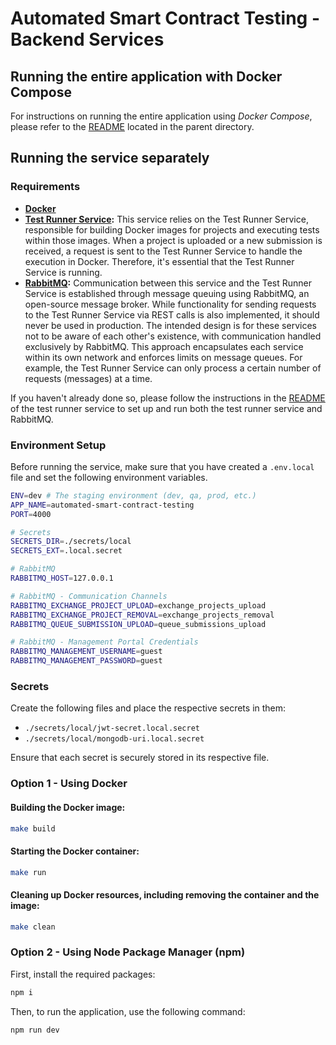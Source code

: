 # Automated Smart Contract Testing - Backend Services

## Running the entire application with Docker Compose

For instructions on running the entire application using _Docker Compose_, please refer to the [README](../README.md) located in the parent directory.

## Running the service separately

### Requirements

- **[Docker](https://www.docker.com)**
- **[Test Runner Service](../test-runner):** This service relies on the Test Runner Service, responsible for building Docker images for projects and executing tests within those images. When a project is uploaded or a new submission is received, a request is sent to the Test Runner Service to handle the execution in Docker. Therefore, it's essential that the Test Runner Service is running.
- **[RabbitMQ](https://www.rabbitmq.com):** Communication between this service and the Test Runner Service is established through message queuing using RabbitMQ, an open-source message broker. While functionality for sending requests to the Test Runner Service via REST calls is also implemented, it should never be used in production. The intended design is for these services not to be aware of each other's existence, with communication handled exclusively by RabbitMQ. This approach encapsulates each service within its own network and enforces limits on message queues. For example, the Test Runner Service can only process a certain number of requests (messages) at a time.

If you haven't already done so, please follow the instructions in the [README](../test-runner/README.md) of the test runner service to set up and run both the test runner service and RabbitMQ.

### Environment Setup

Before running the service, make sure that you have created a `.env.local` file and set the following environment variables.

```bash
ENV=dev # The staging environment (dev, qa, prod, etc.)
APP_NAME=automated-smart-contract-testing
PORT=4000

# Secrets
SECRETS_DIR=./secrets/local
SECRETS_EXT=.local.secret

# RabbitMQ
RABBITMQ_HOST=127.0.0.1

# RabbitMQ - Communication Channels
RABBITMQ_EXCHANGE_PROJECT_UPLOAD=exchange_projects_upload
RABBITMQ_EXCHANGE_PROJECT_REMOVAL=exchange_projects_removal
RABBITMQ_QUEUE_SUBMISSION_UPLOAD=queue_submissions_upload

# RabbitMQ - Management Portal Credentials
RABBITMQ_MANAGEMENT_USERNAME=guest
RABBITMQ_MANAGEMENT_PASSWORD=guest
```

### Secrets

Create the following files and place the respective secrets in them:

- `./secrets/local/jwt-secret.local.secret`
- `./secrets/local/mongodb-uri.local.secret`

Ensure that each secret is securely stored in its respective file.

### Option 1 - Using Docker

#### Building the Docker image:

```bash
make build
```

#### Starting the Docker container:

```bash
make run
```

#### Cleaning up Docker resources, including removing the container and the image:

```bash
make clean
```

### Option 2 - Using Node Package Manager (npm)

First, install the required packages:

```bash
npm i
```

Then, to run the application, use the following command:

```bash
npm run dev
```

